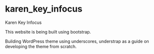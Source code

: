# karen_key_infocus
Karen Key Infocus

This website is being built using bootstrap.

Building WordPress theme using underscores, understrap as a guide on developing the theme from scratch.
